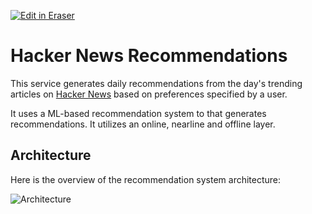 [![Edit in Eraser](https://firebasestorage.googleapis.com/v0/b/second-petal-295822.appspot.com/o/images%2Fgithub%2FOpen%20in%20Eraser.svg?alt=media&token=968381c8-a7e7-472a-8ed6-4a6626da5501)](https://app.eraser.io/workspace/gmSH9Ha57034q6Dbl8W6)
# Hacker News Recommendations
This service generates daily recommendations from the day's trending articles on [﻿Hacker News](https://news.ycombinator.com/) based on preferences specified by a user.

It uses a ML-based recommendation system to that generates recommendations. It utilizes an online, nearline and offline layer. 

## Architecture
Here is the overview of the recommendation system architecture:

![Architecture](https://firebasestorage.googleapis.com/v0/b/second-petal-295822.appspot.com/o/images%2Fworkspaces%2FgmSH9Ha57034q6Dbl8W6%2FreS6fUv66LcKWYn8yV2OvCPvwSm2%2F---figure---C89kJnb1Vc1YJxW3loIUfQ.svg?alt=media&token=d18d95e3-9417-4a9e-848f-e031f4de90de "Architecture")





 


<!--- Eraser file: https://app.eraser.io/workspace/gmSH9Ha57034q6Dbl8W6 --->